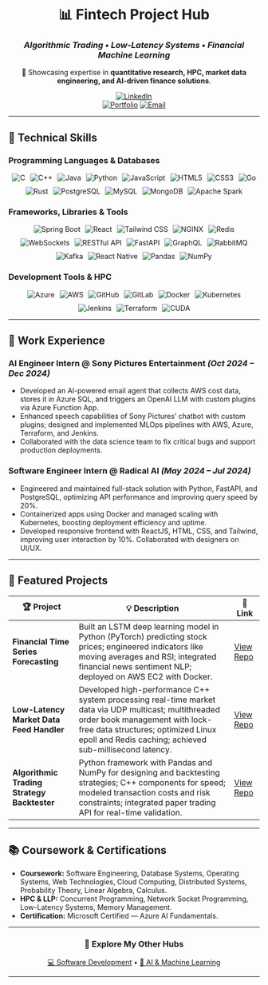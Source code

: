 <div align="center">

# 📊 Fintech Project Hub
### *Algorithmic Trading • Low-Latency Systems • Financial Machine Learning*

🚀 Showcasing expertise in **quantitative research, HPC, market data engineering, and AI-driven finance solutions**.

[![LinkedIn](https://img.shields.io/badge/LinkedIn-0A66C2?logo=linkedin&style=for-the-badge)](https://www.linkedin.com/in/prakashrajnehrudass/)  
[![Portfolio](https://img.shields.io/badge/Portfolio-FF7139?logo=firefox&style=for-the-badge)](https://prakashraj15.netlify.app/)
[![Email](https://img.shields.io/badge/Email-D14836?logo=gmail&style=for-the-badge)](mailto:prakashrajnehrudass@gmail.com)

</div>

---

## 🧠 Technical Skills

### **Programming Languages & Databases**  
<div align="center" style="display: flex; justify-content: center; gap: 10px; flex-wrap: wrap;">
  <img src="https://img.shields.io/badge/C-555555?style=flat&logo=c&logoColor=white" alt="C"/>
  <img src="https://img.shields.io/badge/C++-00599C?style=flat&logo=cplusplus&logoColor=white" alt="C++"/>
  <img src="https://img.shields.io/badge/Java-007396?style=flat&logo=java&logoColor=white" alt="Java"/>
  <img src="https://img.shields.io/badge/Python-3776AB?style=flat&logo=python&logoColor=white" alt="Python"/>
  <img src="https://img.shields.io/badge/JavaScript-F7DF1E?style=flat&logo=javascript&logoColor=black" alt="JavaScript"/>
  <img src="https://img.shields.io/badge/HTML5-E34F26?style=flat&logo=html5&logoColor=white" alt="HTML5"/>
  <img src="https://img.shields.io/badge/CSS3-1572B6?style=flat&logo=css3&logoColor=white" alt="CSS3"/>
  <img src="https://img.shields.io/badge/Go-00ADD8?style=flat&logo=go&logoColor=white" alt="Go"/>
  <img src="https://img.shields.io/badge/Rust-000000?style=flat&logo=rust&logoColor=white" alt="Rust"/>
  <img src="https://img.shields.io/badge/PostgreSQL-336791?style=flat&logo=postgresql&logoColor=white" alt="PostgreSQL"/>
  <img src="https://img.shields.io/badge/MySQL-4479A1?style=flat&logo=mysql&logoColor=white" alt="MySQL"/>
  <img src="https://img.shields.io/badge/MongoDB-47A248?style=flat&logo=mongodb&logoColor=white" alt="MongoDB"/>
  <img src="https://img.shields.io/badge/Apache%20Spark-E25A1C?style=flat&logo=apachespark&logoColor=white" alt="Apache Spark"/>
</div>

### **Frameworks, Libraries & Tools**  
<div align="center" style="display: flex; justify-content: center; gap: 10px; flex-wrap: wrap;">
  <img src="https://img.shields.io/badge/Spring_Boot-6DB33F?style=flat&logo=springboot&logoColor=white" alt="Spring Boot"/>
  <img src="https://img.shields.io/badge/React-61DAFB?style=flat&logo=react&logoColor=black" alt="React"/>
  <img src="https://img.shields.io/badge/Tailwind_CSS-06B6D4?style=flat&logo=tailwindcss&logoColor=white" alt="Tailwind CSS"/>
  <img src="https://img.shields.io/badge/NGINX-009639?style=flat&logo=nginx&logoColor=white" alt="NGINX"/>
  <img src="https://img.shields.io/badge/Redis-DC382D?style=flat&logo=redis&logoColor=white" alt="Redis"/>
  <img src="https://img.shields.io/badge/WebSockets-0078D4?style=flat" alt="WebSockets"/>
  <img src="https://img.shields.io/badge/RESTful_API-61DAFB?style=flat" alt="RESTful API"/>
  <img src="https://img.shields.io/badge/FastAPI-009688?style=flat&logo=fastapi&logoColor=white" alt="FastAPI"/>
  <img src="https://img.shields.io/badge/GraphQL-E10098?style=flat&logo=graphql&logoColor=white" alt="GraphQL"/>
  <img src="https://img.shields.io/badge/RabbitMQ-FF6600?style=flat&logo=rabbitmq&logoColor=white" alt="RabbitMQ"/>
  <img src="https://img.shields.io/badge/Kafka-231F20?style=flat&logo=apachekafka&logoColor=white" alt="Kafka"/>
  <img src="https://img.shields.io/badge/React_Native-20232A?style=flat&logo=react&logoColor=white" alt="React Native"/>
  <img src="https://img.shields.io/badge/Pandas-150458?style=flat&logo=pandas&logoColor=white" alt="Pandas"/>
  <img src="https://img.shields.io/badge/NumPy-013243?style=flat&logo=numpy&logoColor=white" alt="NumPy"/>
</div>

### **Development Tools & HPC**  
<div align="center" style="display: flex; justify-content: center; gap: 10px; flex-wrap: wrap;">
  <img src="https://img.shields.io/badge/Microsoft_Azure-0078D4?style=flat&logo=microsoftazure&logoColor=white" alt="Azure"/>
  <img src="https://img.shields.io/badge/AWS-232F3E?style=flat&logo=amazonaws&logoColor=white" alt="AWS"/>
  <img src="https://img.shields.io/badge/GitHub-181717?style=flat&logo=github&logoColor=white" alt="GitHub"/>
  <img src="https://img.shields.io/badge/GitLab-FC6D26?style=flat&logo=gitlab&logoColor=white" alt="GitLab"/>
  <img src="https://img.shields.io/badge/Docker-2496ED?style=flat&logo=docker&logoColor=white" alt="Docker"/>
  <img src="https://img.shields.io/badge/Kubernetes-326CE5?style=flat&logo=kubernetes&logoColor=white" alt="Kubernetes"/>
  <img src="https://img.shields.io/badge/Jenkins-D24939?style=flat&logo=jenkins&logoColor=white" alt="Jenkins"/>
  <img src="https://img.shields.io/badge/Terraform-623CE4?style=flat&logo=terraform&logoColor=white" alt="Terraform"/>
  <img src="https://img.shields.io/badge/CUDA-76B900?style=flat&logo=nvidia&logoColor=white" alt="CUDA"/>
</div>

---

## 💼 Work Experience

### **AI Engineer Intern @ Sony Pictures Entertainment** *(Oct 2024 – Dec 2024)*  
- Developed an AI-powered email agent that collects AWS cost data, stores it in Azure SQL, and triggers an OpenAI LLM with custom plugins via Azure Function App.  
- Enhanced speech capabilities of Sony Pictures’ chatbot with custom plugins; designed and implemented MLOps pipelines with AWS, Azure, Terraform, and Jenkins.  
- Collaborated with the data science team to fix critical bugs and support production deployments.

### **Software Engineer Intern @ Radical AI** *(May 2024 – Jul 2024)*  
- Engineered and maintained full-stack solution with Python, FastAPI, and PostgreSQL, optimizing API performance and improving query speed by 20%.  
- Containerized apps using Docker and managed scaling with Kubernetes, boosting deployment efficiency and uptime.  
- Developed responsive frontend with ReactJS, HTML, CSS, and Tailwind, improving user interaction by 10%. Collaborated with designers on UI/UX.

---

## 🚀 Featured Projects

| 🏆 Project | 💡 Description | 🔗 Link |
|------------|---------------|--------|
| **Financial Time Series Forecasting** | Built an LSTM deep learning model in Python (PyTorch) predicting stock prices; engineered indicators like moving averages and RSI; integrated financial news sentiment NLP; deployed on AWS EC2 with Docker. | [View Repo](https://github.com/YourUsername/financial-ts-forecast) |
| **Low-Latency Market Data Feed Handler** | Developed high-performance C++ system processing real-time market data via UDP multicast; multithreaded order book management with lock-free data structures; optimized Linux epoll and Redis caching; achieved sub-millisecond latency. | [View Repo](https://github.com/YourUsername/market-data-feed) |
| **Algorithmic Trading Strategy Backtester** | Python framework with Pandas and NumPy for designing and backtesting strategies; C++ components for speed; modeled transaction costs and risk constraints; integrated paper trading API for real-time validation. | [View Repo](https://github.com/YourUsername/trading-backtester) |

---

## 📚 Coursework & Certifications

- **Coursework:** Software Engineering, Database Systems, Operating Systems, Web Technologies, Cloud Computing, Distributed Systems, Probability Theory, Linear Algebra, Calculus.  
- **HPC & LLP:** Concurrent Programming, Network Socket Programming, Low-Latency Systems, Memory Management.  
- **Certification:** Microsoft Certified — Azure AI Fundamentals.

---

<div align="center">

### 🌟 Explore My Other Hubs  
[💻 Software Development](https://github.com/prakashraj15/Software_Projects) • [🤖 AI & Machine Learning](https://github.com/prakashraj15/AI-Projects) 

---
